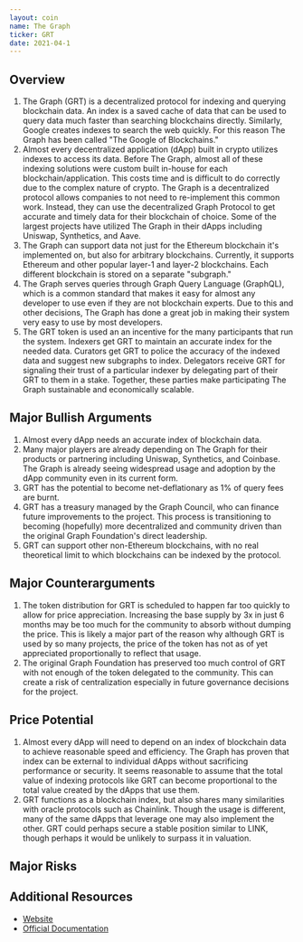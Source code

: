 ```yaml
---
layout: coin
name: The Graph
ticker: GRT
date: 2021-04-1
---
```


## Overview

1. The Graph (GRT) is a decentralized protocol for indexing and querying blockchain data. An index is a saved cache of data that can be used to query data much faster than searching blockchains directly. Similarly, Google creates indexes to search the web quickly. For this reason The Graph has been called "The Google of Blockchains."
1. Almost every decentralized application (dApp) built in crypto utilizes indexes to access its data. Before The Graph, almost all of these indexing solutions were custom built in-house for each blockchain/application. This costs time and is difficult to do correctly due to the complex nature of crypto. The Graph is a decentralized protocol allows companies to not need to re-implement this common work. Instead, they can use the decentralized Graph Protocol to get accurate and timely data for their blockchain of choice. Some of the largest projects have utilized The Graph in their dApps including Uniswap, Synthetics, and Aave.
1. The Graph can support data not just for the Ethereum blockchain it's implemented on, but also for arbitrary blockchains. Currently, it supports Ethereum and other popular layer-1 and layer-2 blockchains. Each different blockchain is stored on a separate "subgraph."
1. The Graph serves queries through Graph Query Language (GraphQL), which is a common standard that makes it easy for almost any developer to use even if they are not blockchain experts. Due to this and other decisions, The Graph has done a great job in making their system very easy to use by most developers.
1. The GRT token is used an an incentive for the many participants that run the system. Indexers get GRT to maintain an accurate index for the needed data. Curators get GRT to police the accuracy of the indexed data and suggest new subgraphs to index. Delegators receive GRT for signaling their trust of a particular indexer by delegating part of their GRT to them in a stake. Together, these parties make participating The Graph sustainable and economically scalable.

## Major Bullish Arguments

1. Almost every dApp needs an accurate index of blockchain data.
1. Many major players are already depending on The Graph for their products or partnering including Uniswap, Synthetics, and Coinbase. The Graph is already seeing widespread usage and adoption by the dApp community even in its current form.
1. GRT has the potential to become net-deflationary as 1% of query fees are burnt.
1. GRT has a treasury managed by the Graph Council, who can finance future improvements to the project. This process is transitioning to becoming (hopefully) more decentralized and community driven than the original Graph Foundation's direct leadership.
1. GRT can support other non-Ethereum blockchains, with no real theoretical limit to which blockchains can be indexed by the protocol.

## Major Counterarguments

1. The token distribution for GRT is scheduled to happen far too quickly to allow for price appreciation. Increasing the base supply by 3x in just 6 months may be too much for the community to absorb without dumping the price. This is likely a major part of the reason why although GRT is used by so many projects, the price of the token has not as of yet appreciated proportionally to reflect that usage.
1. The original Graph Foundation has preserved too much control of GRT with not enough of the token delegated to the community. This can create a risk of centralization especially in future governance decisions for the project.

## Price Potential

1. Almost every dApp will need to depend on an index of blockchain data to achieve reasonable speed and efficiency. The Graph has proven that index can be external to individual dApps without sacrificing performance or security. It seems reasonable to assume that the total value of indexing protocols like GRT can become proportional to the total value created by the dApps that use them.
1. GRT functions as a blockchain index, but also shares many similarities with oracle protocols such as Chainlink. Though the usage is different, many of the same dApps that leverage one may also implement the other. GRT could perhaps secure a stable position similar to LINK, though perhaps it would be unlikely to surpass it in valuation.

## Major Risks

## Additional Resources

- [Website](https://thegraph.com/)
- [Official Documentation](https://thegraph.com/docs/introduction#what-the-graph-is)
